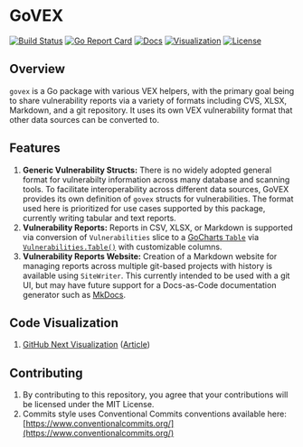 # GoVEX

[![Build Status][build-status-svg]][build-status-url]
[![Go Report Card][goreport-svg]][goreport-url]
[![Docs][docs-godoc-svg]][docs-godoc-url]
[![Visualization][viz-svg]][viz-url]
[![License][license-svg]][license-url]

## Overview

`govex` is a Go package with various VEX helpers, with the primary goal being to share vulnerability reports via a variety of formats including CVS, XLSX, Markdown, and a git repository. It uses its own VEX vulnerability format that other data sources can be converted to.

## Features

1. **Generic Vulnerability Structs:** There is no widely adopted general format for vulnerabilty information across many database and scanning tools. To facilitate interoperability across different data sources, GoVEX provides its own definition of `govex` structs for vulnerabilities. The format used here is prioritized for use cases supported by this package, currently writing tabular and text reports.
1. **Vulnerability Reports:** Reports in CSV, XLSX, or Markdown is supported via conversion of `Vulnerabilities` slice to a [GoCharts `Table`](https://pkg.go.dev/github.com/grokify/gocharts/v2/data/table#Table) via [`Vulnerabilities.Table()`](https://pkg.go.dev/github.com/grokify/govex#Vulnerabilities.Table) with customizable columns.
1. **Vulnerability Reports Website:** Creation of a Markdown website for managing reports across multiple git-based projects with history is available using `SiteWriter`. This currently intended to be used with a git UI, but may have future support for a Docs-as-Code documentation generator such as [MkDocs](https://www.mkdocs.org/).

## Code Visualization

1. [GitHub Next Visualization](https://mango-dune-07a8b7110.1.azurestaticapps.net/?repo=grokify%2Fgovex) ([Article](https://githubnext.com/projects/repo-visualization))

## Contributing

1. By contributing to this repository, you agree that your contributions will be licensed under the MIT License.
1. Commits style uses Conventional Commits conventions available here: [https://www.conventionalcommits.org/](https://www.conventionalcommits.org/)

 [build-status-svg]: https://github.com/grokify/govex/workflows/test/badge.svg
 [build-status-url]: https://github.com/grokify/govex/actions/workflows/test.yaml
 [goreport-svg]: https://goreportcard.com/badge/github.com/grokify/govex
 [goreport-url]: https://goreportcard.com/report/github.com/grokify/govex
 [docs-godoc-svg]: https://pkg.go.dev/badge/github.com/grokify/govex
 [docs-godoc-url]: https://pkg.go.dev/github.com/grokify/govex
 [viz-svg]: https://img.shields.io/badge/visualizaton-Go-blue.svg
 [viz-url]: https://mango-dune-07a8b7110.1.azurestaticapps.net/?repo=grokify%2Fgovex
 [loc-svg]: https://tokei.rs/b1/github/grokify/govex
 [repo-url]: https://github.com/grokify/govex
 [license-svg]: https://img.shields.io/badge/license-MIT-blue.svg
 [license-url]: https://github.com/grokify/govex/blob/master/LICENSE

